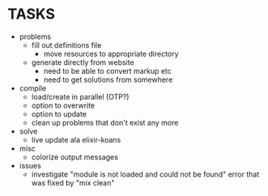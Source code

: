 # TASKS

* problems
    * fill out definitions file
        * move resources to appropriate directory
    * generate directly from website
        * need to be able to convert markup etc
        * need to get solutions from somewhere
* compile
    * load/create in parallel (OTP?)
    * option to overwrite
    * option to update
    * clean up problems that don't exist any more
* solve
    * live update ala elixir-koans
* misc
    * colorize output messages
* issues
    * investigate "module is not loaded and could not be found" error that was fixed by "mix clean"